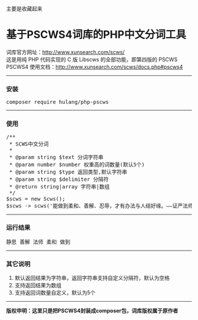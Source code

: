 主要是收藏起来
# 基于PSCWS4词库的PHP中文分词工具
词库官方网址：http://www.xunsearch.com/scws/<br>
这是用纯 PHP 代码实现的 C 版 Libscws 的全部功能，即第四版的 PSCWS<br>
PSCWS4 使用文档：http://www.xunsearch.com/scws/docs.php#pscws4<br>
<hr>
<h3>安装</h3>
<pre>composer require hulang/php-pscws</pre>
<hr>
<h3>使用</h3>
<pre>
/**
 * SCWS中文分词
 *
 * @param string $text 分词字符串
 * @param number $number 权重高的词数量(默认5个)
 * @param string $type 返回类型,默认字符串
 * @param string $delimiter 分隔符
 * @return string|array 字符串|数组
 */
$scws = new Scws();
$scws -> scws('能做到柔和、善解、忍辱，才有办法与人结好缘。——证严法师《静思语》');
</pre>
<hr>
<h3>运行结果</h3>
<pre>
静思 善解 法师 柔和 做到
</pre>
<hr>
<h3>其它说明</h3>
<ol>
  <li>默认返回结果为字符串，返回字符串支持自定义分隔符，默认为空格</li>
  <li>支持返回结果为数组</li>
  <li>支持返回词数量自定义，默认为5个</li>
</ol>
<hr>
<p><strong>版权申明：这里只是把PSCWS4封装成composer包，词库版权属于原作者</strong></p>
